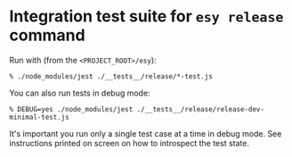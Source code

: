 # Integration test suite for `esy release` command

Run with (from the `<PROJECT_ROOT>/esy`):

    % ./node_modules/jest ./__tests__/release/*-test.js

You can also run tests in debug mode:

    % DEBUG=yes ./node_modules/jest ./__tests__/release/release-dev-minimal-test.js

It's important you run only a single test case at a time in debug mode. See
instructions printed on screen on how to introspect the test state.
